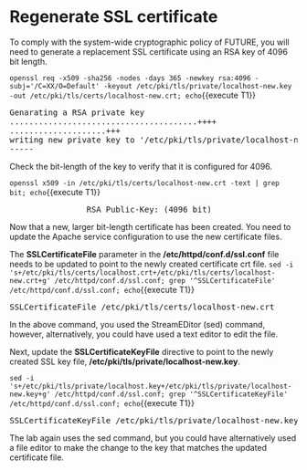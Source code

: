 # Regenerate SSL certificate

To comply with the system-wide cryptographic policy of FUTURE, you will need 
to generate a replacement SSL certificate using an RSA key of 4096 bit 
length. 

`openssl req -x509 -sha256 -nodes -days 365 -newkey rsa:4096 -subj='/C=XX/O=Default' -keyout /etc/pki/tls/private/localhost-new.key -out /etc/pki/tls/certs/localhost-new.crt; echo`{{execute T1}}

<pre class="file">
Genarating a RSA private key
.......................................++++
....................+++
writing new private key to '/etc/pki/tls/private/localhost-new.key'
-----
</pre>

Check the bit-length of the key to verify that it is configured for 4096.

`openssl x509 -in /etc/pki/tls/certs/localhost-new.crt -text | grep bit; echo`{{execute T1}}

<pre class="file">
                RSA Public-Key: (4096 bit)
</pre>

Now that a new, larger bit-length certificate has been created.  You need to
update the Apache service configuration to use the new certificate files.   

The __SSLCertificateFile__ parameter in the __/etc/httpd/conf.d/ssl.conf__ 
file needs to be updated to point to the newly created certificate crt file.
`sed -i 's+/etc/pki/tls/certs/localhost.crt+/etc/pki/tls/certs/localhost-new.crt+g' /etc/httpd/conf.d/ssl.conf; grep '^SSLCertificateFile' /etc/httpd/conf.d/ssl.conf; echo`{{execute T1}}

<pre class="file">
SSLCertificateFile /etc/pki/tls/certs/localhost-new.crt
</pre>

In the above command, you used the StreamEDitor (sed) command, however,
alternatively, you could have used a text editor to edit the file.   

Next, update the __SSLCertificateKeyFile__ directive to point to the newly
created SSL key file, __/etc/pki/tls/private/localhost-new.key__.   

`sed -i 's+/etc/pki/tls/private/localhost.key+/etc/pki/tls/private/localhost-new.key+g' /etc/httpd/conf.d/ssl.conf; grep '^SSLCertificateKeyFile' /etc/httpd/conf.d/ssl.conf; echo`{{execute T1}}

<pre class="file">
SSLCertificateKeyFile /etc/pki/tls/private/localhost-new.key
</pre>

The lab again uses the sed command, but you could have alternatively used a
file editor to make the change to the key that matches the updated certificate
file.
